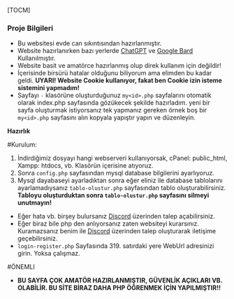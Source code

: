 [TOCM]
### Proje Bilgileri

- Bu websitesi evde can sıkıntısından hazırlanmıştır.
- Website hazırlanırken bazı yerlerde [ChatGPT](https://chat.openai.com/ "ChatGPT") ve [Google Bard](https://bard.google.com/ "Google Bard") Kullanılmıştır.
- Website basit ve amatörce hazırlanmış olup direk kullanım için değildir!
- İçerisinde birsürü hatalar olduğunu biliyorum ama elimden bu kadar geldi.
**UYARI! Website Cookie kullanıyor, fakat ben Cookie izin isteme sistemini yapmadım!**
- Sayfayı `-` klasörüne oluşturduğunuz `my<id>.php` sayfalarını otomatik olarak index.php sayfasında gözükecek şekilde hazırladım. yeni bir sayfa oluşturmak istiyorsanız tek yapmanız gereken örnek boş bir `my<id>.php` sayfasını alın kopyala yapıştır yapın ve düzenleyin.

**Hazırlık**



#Kurulum:
1. İndirdiğimiz dosyayı hangi webserveri kullanıyorsak, cPanel: public_html, Xampp: htdocs, vb. Klasörün içerisine atıyoruz.
2. Sonra `config.php` sayfasından mysql database bilgilerini ayarlıyoruz.
3. Mysql dayabaseyi ayarladıktan sonra eğer eliniz ile database tablolarını ayarlamadıysanız `tablo-olustur.php` sayfasından tablo oluşturabilirsiniz. **Tabloyu oluşturduktan sonra `tablo-olustur.php` sayfasını silmeyi unutmayın!**
- Eğer hata vb. birşey bulursanız [Discord](https://discord.gg/KKjeaqtY9K "Discord") üzerinden talep açabilirsiniz.
- Eğer biraz bile php den anlıyorsanız zaten websiteyi kurarsınız. Kuramazsanız benim ile [Discord](https://discord.gg/KKjeaqtY9K "Discord") üzerinden talep oluşturarak iletişime geçebilirsiniz.
- `login-register.php` Sayfasında 319. satırdaki yere WebUrl adresinizi girin. Yoksa çalışmaz.

#ÖNEMLI
- **BU SAYFA ÇOK AMATÖR HAZIRLANMIŞTIR, GÜVENLİK AÇIKLARI VB. OLABİLİR. BU SİTE BİRAZ DAHA PHP ÖĞRENMEK İÇİN YAPILMIŞTIR!!**
